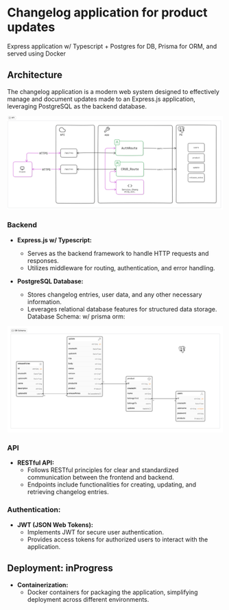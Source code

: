# Changelog application for product updates

Express application w/ Typescript + Postgres for DB, Prisma for ORM, and served using Docker

## Architecture

The changelog application is a modern web system designed to effectively manage and document updates made to an Express.js application, leveraging PostgreSQL as the backend database.

![alt text](/docs/Screenshot%202024-02-22%20112439.png)

### Backend

- **Express.js w/ Typescript:**

  - Serves as the backend framework to handle HTTP requests and responses.
  - Utilizes middleware for routing, authentication, and error handling.

- **PostgreSQL Database:**
  - Stores changelog entries, user data, and any other necessary information.
  - Leverages relational database features for structured data storage.
    Database Schema: w/ prisma orm:

![alt text](/docs/image.png)

### API

- **RESTful API:**
  - Follows RESTful principles for clear and standardized communication between the frontend and backend.
  - Endpoints include functionalities for creating, updating, and retrieving changelog entries.

### Authentication:

- **JWT (JSON Web Tokens):**
  - Implements JWT for secure user authentication.
  - Provides access tokens for authorized users to interact with the application.

## Deployment: inProgress

- **Containerization:**
  - Docker containers for packaging the application, simplifying deployment across different environments.
